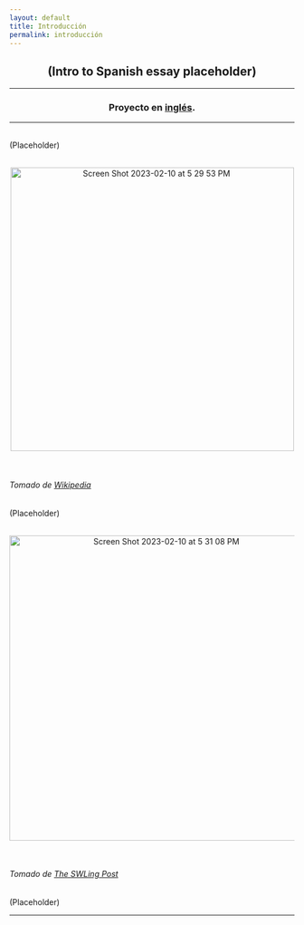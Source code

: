 ```yaml
---
layout: default
title: Introducción
permalink: introducción
---
```

<!-- Add an essay or interpretive material below this line,
using HTML or markdown.  Do not modify this file above this line -->
<h2><center>(Intro to Spanish essay placeholder)</center></h2>
<hr>
<h3><center>Proyecto en <a href="https://lgsump.github.io/the-sounds-of-war/introductory-essay">inglés</a>.</center></h3>
<hr>
<br>
(Placeholder)
<br>
<br>
<p style="text-align:center;"><img width="501" alt="Screen Shot 2023-02-10 at 5 29 53 PM" src="https://user-images.githubusercontent.com/122332459/218221500-c9e85ead-dfb9-42c6-a710-eb775249ab6e.png"></p>
<br>
<h6>Tomado de <a href="https://commons.wikimedia.org/wiki/File:Flag_of_FMLN.jpg">Wikipedia</a></h6>
(Placeholder)
<br>
<br>
<p style="text-align:center;"><img width="539" alt="Screen Shot 2023-02-10 at 5 31 08 PM" src="https://user-images.githubusercontent.com/122332459/218221634-2da09cae-eada-4591-a788-b44951cc871f.png"></p>
<br>
<h6>Tomado de <a href="https://swling.com/blog/2019/06/radio-venceremos-a-salvadoran-civil-war-underground-station/">The SWLing Post</a></h6>
(Placeholder)
<br>
<hr>
